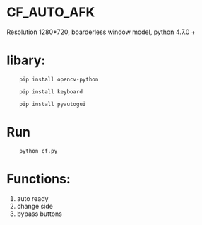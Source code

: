 # CF_AUTO_AFK
Resolution 1280*720, boarderless window model, python 4.7.0 +

# libary: #
        
        pip install opencv-python

        pip install keyboard
        
        pip install pyautogui
        
# Run #
        python cf.py
 
# Functions: #
1. auto ready
2. change side
3. bypass buttons
